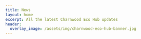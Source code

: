 ```yaml
---
title: News
layout: home
excerpt: All the latest Charnwood Eco Hub updates
header:
  overlay_image: /assets/img/charnwood-eco-hub-banner.jpg
---
```


